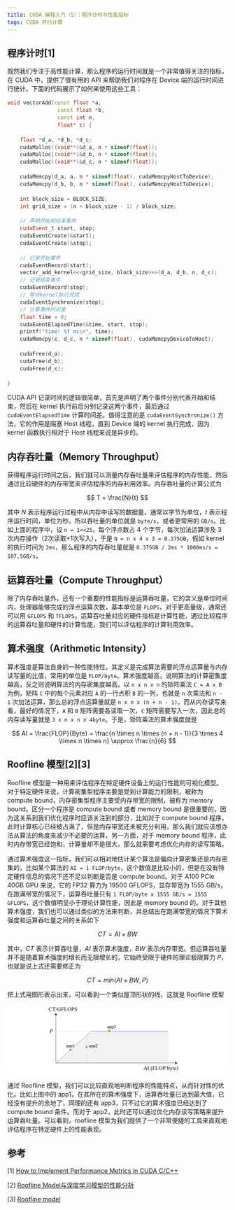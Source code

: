 ```yaml
---
title: CUDA 编程入门（5）：程序计时与性能指标
tags: CUDA 并行计算
---
```


## 程序计时[1]

既然我们专注于高性能计算，那么程序的运行时间就是一个非常值得关注的指标，在 CUDA 中，提供了很有用的 API 来帮助我们对程序在 Device 端的运行时间进行统计。下面的代码展示了如何来使用这些工具：

```cpp
void vectorAdd(const float *a,
                const float *b,
                const int n,
                float* c) {
    
    float *d_a, *d_b, *d_c;
    cudaMalloc((void**)&d_a, n * sizeof(float));
    cudaMalloc((void**)&d_b, n * sizeof(float));
    cudaMalloc((void**)&d_c, n * sizeof(float));

    cudaMemcpy(d_a, a, n * sizeof(float), cudaMemcpyHostToDevice);
    cudaMemcpy(d_b, b, n * sizeof(float), cudaMemcpyHostToDevice);

    int block_size = BLOCK_SIZE;
    int grid_size = (n + block_size - 1) / block_size;

    // 声明开始和结束事件
    cudaEvent_t start, stop;
    cudaEventCreate(&start);
    cudaEventCreate(&stop);

    // 记录开始事件
    cudaEventRecord(start);
    vector_add_kernel<<<grid_size, block_size>>>(d_a, d_b, n, d_c);
    // 记录结束事件
    cudaEventRecord(stop);
    // 等待kernel执行完成
    cudaEventSynchronize(stop);
    // 计算事件时间差
    float time = 0;
    cudaEventElapsedTime(&time, start, stop);
    printf("time: %f ms\n", time);
    cudaMemcpy(c, d_c, n * sizeof(float), cudaMemcpyDeviceToHost);

    cudaFree(d_a);
    cudaFree(d_b);
    cudaFree(d_c);

}
```

CUDA API 记录时间的逻辑很简单，首先是声明了两个事件分别代表开始和结束，然后在 kernel 执行前后分别记录这两个事件，最后通过 `cudaEventElapsedTime` 计算时间差。值得注意的是 `cudaEventSynchronize()` 方法，它的作用是阻塞 Host 线程，直到 Device 端的 kernel 执行完成，因为 kernel 函数执行相对于 Host 线程来说是异步的。

## 内存吞吐量（Memory Throughput）

获得程序运行时间之后，我们就可以测量内存吞吐量来评估程序的内存性能，然后通过比较硬件的内存带宽来评估程序的内存利用效率。内存吞吐量的计算公式为

$$
  T = \frac{N}{t}
  $$

其中 $N$ 表示程序运行过程中从内存中读写的数据量，通常以字节为单位，$t$ 表示程序运行时间，单位为秒。所以吞吐量的单位就是 `byte/s`，或者更常用的 `GB/s`。比如上面的程序中，设 `n = 1<<25`，每个浮点数占 4 个字节，每次加法运算涉及 3 次内存操作（2次读取+1次写入），于是 `N = n x 4 x 3 = 0.375GB`，假如 kernel 的执行时间为 `2ms`，那么程序的内存吞吐量就是 `0.375GB / 2ms * 1000ms/s = 187.5GB/s`。

## 运算吞吐量（Compute Throughput）

除了内存吞吐量外，还有一个重要的性能指标是运算吞吐量，它的含义是单位时间内，处理器能够完成的浮点运算次数，基本单位是 `FLOPS`，对于更高量级，通常还可以用 `GFLOPS` 和 `TFLOPS`。运算吞吐量对应的硬件指标是计算性能，通过比较程序的运算吞吐量和硬件的计算性能，我们可以评估程序的计算利用效率。

<!-- 计算吞吐量一般跟浮点精度有关，比如 A100 PCIe 40GB 在各种精度下的计算吞吐量如下表所示

| Precision | TFLOPS |
| --------- | ------ |
| FP64      | 9.7    |
| FP32      | 19.5   |
| FP16      | 77.97  | -->

## 算术强度（Arithmetic Intensity）

算术强度是算法自身的一种性能特性，其定义是完成算法需要的浮点运算量与内存读写量的比值，常用的单位是 `FLOP/byte`。算术强度越高，说明算法的计算密集度越高，反之则说明算法的内存密集度越高。以 `n x n x n` 的矩阵乘法 `C = A x B` 为例，矩阵 `C` 中的每个元素对应 `A` 的一行点积 `B` 的一列，也就是 `n` 次乘法和 `n - 1` 次加法运算，那么总的浮点运算量就是 `n x n x (n + n - 1)`。而从内存读写来看，最好的情况下，`A` 和 `B` 矩阵需要各读取一次，`C` 矩阵需要写入一次，因此总的内存读写量就是 `3 x n x n x 4byte`。于是，矩阵乘法的算术强度就是

$$
AI = \frac{FLOP}{Byte} = \frac{n \times n \times (n + n - 1)}{3 \times 4 \times n \times n} \approx \frac{n}{6}
$$

## Roofline 模型[2][3]

Roofline 模型是一种用来评估程序在特定硬件设备上的运行性能的可视化模型。对于特定硬件来说，计算密集型程序主要是受到计算能力的限制，被称为 compute bound，内存密集型程序主要受内存带宽的限制，被称为 memory bound。区分一个程序是 compute bound 或者 memory bound 是很重要的，因为这关系到我们优化程序时应该关注到的部分，比如对于 compute bound 程序，此时计算核心已经被占满了，但是内存带宽还未被充分利用，那么我们就应该想办法从算法的角度来减少不必要的运算，另一方面，对于 memory bound 程序，此时内存带宽已经饱和，计算量却不是很大，那么就需要考虑优化内存的读写策略。

通过算术强度这一指标，我们可以相对地估计某个算法是偏向计算密集还是内存密集的，比如某个算法的 `AI = 1 FLOP/byte`，这个数值是比较小的，但是在没有特定硬件信息的情况下还不足以判断是否是 compute bound。对于 A100 PCIe 40GB GPU 来说，它的 FP32 算力为 19500 GFLOPS，显存带宽为 1555 GB/s，在跑满带宽的情况下，运算吞吐量只有 `1 FLOP/byte x 1555 GB/s = 1555 GFLOPS`，这个数值明显小于理论计算性能，因此是 memory bound 的。对于其他算术强度，我们也可以通过类似的方法来判断，并总结出在跑满带宽的情况下算术强度和运算吞吐量之间的关系如下

$$
CT = AI \times BW
$$

其中，$CT$ 表示计算吞吐量，$AI$ 表示算术强度，$BW$ 表示内存带宽。但运算吞吐量并不是随着算术强度的增长而无限增长的，它始终受限于硬件的理论极限算力 $P$，也就是说上式还需要修正为

$$
CT = min(AI \times BW, P)
$$

把上式用图形表示出来，可以看到一个类似屋顶形状的线，这就是 Roofline 模型

![](/resources/2023-10-14-cuda05-timing-and-performance/roofline.png)

通过 Roofline 模型，我们可以比较直观地判断程序的性能特点，从而针对性的优化。比如上图中的 app1，在其所在的算术强度下，运算吞吐量已达到最大值，已经没有提升的余地了，同理的还有 app3，只不过它的算术强度已经达到了 compute bound 条件。而对于 app2，此时还可以通过优化内存读写策略来提升运算吞吐量。可以看到，roofline 模型为我们提供了一个非常便捷的工具来直观地评估程序在特定硬件上的性能表现。


## 参考

[1] [How to Implement Performance Metrics in CUDA C/C++](https://developer.nvidia.com/blog/how-implement-performance-metrics-cuda-cc/)

[2] [Roofline Model与深度学习模型的性能分析](https://zhuanlan.zhihu.com/p/34204282)

[3] [Roofline model](https://en.wikipedia.org/wiki/Roofline_model)